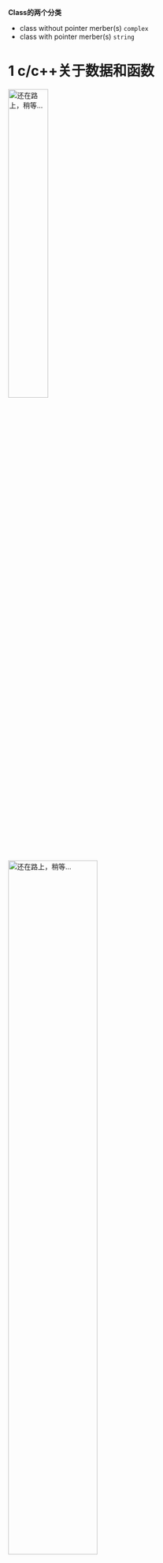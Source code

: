 **Class的两个分类**
- class without pointer merber(s)
 ```complex```
- class with pointer merber(s)
```string```

# 1 c/c++关于数据和函数 
<img src="https://img-blog.csdnimg.cn/582c38c627ce420e919a0905675deeb4.png?x-oss-process=image/watermark,type_ZHJvaWRzYW5zZmFsbGJhY2s,shadow_50,text_Q1NETiBAQ3lZdV8=,size_10,color_FFFFFF,t_70,g_se,x_16" width="40%" alt="还在路上，稍等..."/>

<img src="https://img-blog.csdnimg.cn/ceec8ff7734e4b1ba97f63402c114704.png?x-oss-process=image/watermark,type_ZHJvaWRzYW5zZmFsbGJhY2s,shadow_50,text_Q1NETiBAQ3lZdV8=,size_20,color_FFFFFF,t_70,g_se,x_16" width="60%" alt="还在路上，稍等..."/>

**基于对象**：面对的是单一的class的设计
**面向对象**：面对的是多重classes的设计，classes和classes之间的关系
# 2 c++程序代码基本形式
<img src="https://img-blog.csdnimg.cn/27afc7d5ad574d7d9f91e14d92d3367c.png?x-oss-process=image/watermark,type_ZHJvaWRzYW5zZmFsbGJhY2s,shadow_50,text_Q1NETiBAQ3lZdV8=,size_20,color_FFFFFF,t_70,g_se,x_16" width="70%" alt="还在路上，稍等..."/>

延伸文件名不一定是```.h```和```.cpp```，也可能是其他甚至没有。
## 2.1 主程序
```cpp
#include <iostream>
#include "complex.h"
using namespace std;

int main()
{
	return 0;
}
```
## 2.2 头文件中的防卫式声明 
complex.h
```cpp
#ifndef __COMPLEX__
#define __COMPLEX__
...
#endif
```
# 3 complex (without pointer)
## 3.1头文件布局
```cpp
#ifndef __COMPLEX__
#define __COMPLEX__
#include<cmath>

/***********forward declarations(前置声明)********/
class ostream;
class complex;

complex&
    __doapl (complex* ths, const complex& r);

/*********class declarations(类-声明)**********/
class complex
{
    ...
};

/**********class definiton(类-定义)**********/
complex::function ...

#endif
```
## 3.2 class的声明
```cpp
class complex     //class head
{                 //class body
public:
    complex (double r = 0, double i = 0)
    : re (r), im(i)
    {}
    complex& operator += (const complex&); //只是一个声明
    double real () const {return re;}      //直接在这里定义
    double imag () const {reutn im;}       //有些函数在此直接定义，另一些在body之外定义
private:
    double re, im;

    friend complex& __doapl (complex*, const complex&);
};
//使用方法
{
    complex c1(2,1);
    complex c2;
    ...
}
```

## 3.3 类template（模板）简介
```cpp
template<typename T>
class complex
{
public:
    complex (T r = 0, T i = 0)
    : re (r), im(i)
    {}
    complex& operator += (const complex&);
    T real () const {return re;}
    T imag () const {reutn im;}
private:
    T re, im;

    friend complex& __doapl (complex*, const complex&);
};
//使用时指定T的类型
{
    complex<double> c1(2.5,1.5);   //T绑定为double
    complex<int> c2(2,6);
    ...
}
```
## 3.4 inline（内联）函数
如果函数在```class body```内定义，自动成为```inline候选```，如果在class本体外定义就不是inline。
inline只是对编译器的建议，由编译器决定，如果函数太复杂，编译器就没有能力把函数变成inline。

```cpp     
inline double        //如果在body外定义,可以在前面加上inline 
imag(const complex& x)
{
    return x.imag ();
}
```
## 3.5 访问级别
```public```：公开的外界能看得到  ```函数```
```private```：只有class自己能看得到   ```数据```封装起来，不希望随便调用
```cpp
//见 3.2 class声明
{
    complex c1(2,1);
    cout << c1.re;   //错误。数据在private，外部不能直接访问
    cout << c1.im;
}
{
    complex c1(2,1);
    cout << c1.real();  //正确。函数在public，可以调用成员函数来访问数据
    cout << c1.imag();
}
```
## 3.6 构造函数
如果想要```创建一个对象```，```构造函数```会被自动调用。
- 构造函数一定要跟类的名字相同
- 它可以拥有参数
- 参数可以有默认值   //如果创建的时候没有指明参数，则使用默认值   其它函数也可以有默认值
- 没有返回类型  //

```cpp
class complex     
{                 
public:
    complex (double r = 0, double i = 0)   //默认实参
    : re (r), im(i)   //初值列，只有构造函数有的语法 
    {}
    complex& operator += (const complex&); 
    double real () const {return re;}      
    double imag () const {reutn im;}       
private:
    double re, im;
    friend complex& __doapl (complex*, const complex&);
};
```
一个变量数值的设定有两个阶段：初始化、赋值
```cpp
complex (double r = 0, double i = 0)
{  re = r; im = i;  }         //赋值   效果等同于初始化，但是效率低
```
构造函数对应```析构函数```，不带指针的类多半不用写析构函数
## 3.7 overloading（重载）
同名函数可以有很多个（实际不相同）——```重载```
- 函数重载常常发生在构造函数里
- 如果构造函数有默认值，不能重载为无默认值的函数
```cpp
// 构造函数、real函数重载比较
class complex
{
public:
    complex (double r = 0, double i = 0)   //有默认值，当创建对象没有给参数时可以被调用
    : re (r), im(i)
    { }
    complex () : re(0), im(0) { }  //重载不正确，没有给参数时两个构造函数都可以被调用
    complex& operator += (const complex&);
    double real () const {return re;}
    double imag () const {reutn im;}
private:
    double re, im;

    friend complex& __doapl (complex*, const complex&);
};


void real(double r) { re = r; }   //重载正确
?real@Complex@@QBENXZ     
?real@Complex@@QAENABN@Z   //两个real名称相同，但编译后的实际名称不同（参数不同）
```
## 3.8 Singleton(单例)设计模式
把构造函数放在private,只允许外界创建一个例子
```cpp
class A
{
public:
    static A& getInstance();
    setup() {...}
private:
    A();
    A(const A& rhs);
    ...
};

A& A::getInstance()
{
    static A a;
    return a;
}

A::getInstance().setup();   //通过调用这个函数创建对象
```
## 3.9 const成员函数
对class里面的函数分为```会改变数据```和```不会改变数据```两种，不会改变数据内容的加上```const```
```cpp
 class complex
{
public:
    complex (double r = 0, double i = 0)   
    : re (r), im(i)
    { }
    complex& operator += (const complex&);    
    double real () const {return re;}
    double imag () const {reutn im;}
private:
    double re, im;

    friend complex& __doapl (complex*, const complex&);
};
//如果该加而没加const
{    //正确
    complex c1(2,1);     
    cout << c1.real();
    cout << c1.imag();
}
{    //错误
    const complex c1(2,1);  //对象前面加const，对象的内容不能改 
    cout << c1.real();      //real有可能改变对象的数据 ，编译不通过 
    cout << c2.imag();
}
```
## 3.10 参数传递、返回值传递
### 3.10.1 参数传递：pass by value / pass by reference(to const)
- pass value:整个数据传过去，有多少传多少
- 引用底部就是一个指针，传引用相当于传指针那么快
- 最好所有参数传递都传引用
- 引用有指针的效果，当不希望改数据时加const   
```cpp
class complex
{
public:
    complex (double r = 0, double i = 0)   //pass by value
    : re (r), im(i)
    { }
    complex& operator += (const complex&); //pass by reference to const
    double real () const {return re;}
    double imag () const {reutn im;}
private:
    double re, im;

    friend complex& __doapl (complex*, const complex&);
};
{
    complex c1(2,1);   //by value
    complex c2;
    c2 += c1;  //by reference 
    cout << c2;
}
```
```cpp
ostream&
operator << (ostream& os, const complex& x)   //os   pass by reference
{
    return os << '(' << real (x) << ','
              << imag (x) << ')';
}
```
### 3.10.2 返回值传递：return by value / return by reference(to const) 
```cpp
complex& operator += (const complex&);    // return by reference 类型时complex
double real () const {return re;}   // return by value 类型时double
```
不能返回```局部变量```的引用，除此之外都能return by reference，尽量传refernece
```传递者```无需知道```接收者```是以```reference```形式接收   3.12.1
```cpp
inline complex&
__doapl (complex* ths, const complex& r)
{
    ths->re += r.re;     //第一参数会被改变
    ths->im += r.im;     //第二参数不会被改变
    return *ths;      //this本来就存在，可以传引用
}

inline complex&
complex::operator += (const complex& r)
{
    return __doapl (this, r);
}
```
## 3.11 friend(友元) 
```cpp
friend complex& __doapl (complex*, const complex&);
```
```cpp
inline complex&
__doapl (complex* ths, const complex& r)
{
    this->re += r.re;
    this->im += r.im;//自由取得friend的private成员
    return *ths;
}
```
- 外部想要取数据通过public函数实现，友元friend可以直接拿private的数据。
- 友元效率更快，但是打破了封装。

**相同class的各个```objects```互为```friends```**
```cpp
class complex
{
public:
    complex (double r = 0; double i = 0)
    : re (r), im (i)
    { }

    int func(const complex& param)    
    { return param.re + param.im; }

private:
    double re, im;
};
```
```cpp
{
    complex c1(2,1);
    complex c2;

    c2.func(c1);    //c2直接取c1的数据
}
```
## 3.12 操作符重载
### 3.12.1 操作符重载-1,成员函数(this)
```传递者```无需知道```接收者```是以```reference```形式接收
```cpp
inline complex&    //声明return by reference    
__doapl(complex* ths, const complex& r)
{
	ths->re += r.re;
	ths->im += r.im;
	return *ths;	 //返回的是一个对象value，不必管以什么形式接收
}

inline complex&   //c3+=c2+=c1 返回类型不能是void
complex::operator += (const complex& r) //这里有一个参数this，不能在参数列 写出来，但在函数内能使用
{
	return __doapl (this,r);
}

{
	complex c1(2,1);
	complex c2(5);
	c2 += c1;   //+=操作符重载
}
```
### 3.12.2 操作符重载-2，非成员函数(无this)
在class的body之外，带有class名称的是```成员函数```，不带class名称的是```全域函数 ```。
```cpp
{
    complex c1(2,1);

    cout << imag(c1);
    cout << real(c1);
}
//为了应对三种可能的用法，这里有三个函数
inline complex    //返回的是value，不是引用     
operator + (const complex& x,const complex& y)
{
	return complex(real (x) + real (y),    //临时对象
	               imag (x) + imag (y));
}

inline complex
operator + (const complex& x,double y)
{
	return complex(real (x) + y, imag (x));
}

inline complex
operator + (double x,const complex& y)
{
	return complex(x + real (y), imag (y));
}
```
这三个函数不带class名称，是全域函数。不能return by reference，因为他们返回的必定是```local object```。
###### 临时对象  
typrname（）;

```<<```操作符重载只能是全域函数，
```cpp
ostream&   //返回值类型不能是void
operator << (ostream& os, const complex& x)   //os的状态会改变，不能加const
{
	return os << '('<< real (x) << ','<< imag (x) << ')';
}
{
	cout << c1 << conj(c1); //c1输出到cout的结果还要能接收conj(c1)，因此操作符重载返回值不能为void
}

```
## 3.13 写class要注意的点
- 构造函数尽量用初值列 
- 数据放在private
- 参数尽可能以reference传递，要不要加const
- 返回值尽量以reference传
- 类的body里的函数应该加const就要加
# 4 string (with pointer)
## 4.1 三大函数：拷贝构造、拷贝赋值、析构函数
```cpp
class String
{
public:          //不能用编译器自带的拷贝构造、拷贝赋值
    String(const char* cstr = 0);   //构造函数
    String(const String& str);    //拷贝构造，接受的是自己的对象
    String& operator=(const String& s);   //拷贝赋值，接受的是自己的对象
    ~String();   //析构函数，这个类的对象死亡的时候调用
    char* get_c_str() const { return m_data};  //inline（成员函数）
private:
    char* m_data;  //字符串里面存放一个指针，在需要内存的时候创建另外一个空间来放字符
};
```
### 4.1.1 构造函数、析构函数
```cpp
inline 
String::String(const char* cstr = 0)   //构造函数
{
    if(cstr)
    {
        m_data = new char[strlen(cstr)+1];   //传进来的字符串长度加结束符
        strcpy(m_data, cstr);
    }
    else
    {//未指定初值,空指针
        m_data = new char[1];     //new 动态分配一块内存
        *m_data = '\0';    //空指针仍要分配一个内存存放结束符号
    }
}

inline 
String::~String()    //析构函数
{
    delete[] m_data;   //释放掉动态分配的内存
}

{
    String s1();       //调用构造函数，在作用域结束时自动调用析构函数
    String s2("hello");   

    String* p = new String("hello");  //动态的创建对象
    delete p;  //手动释放内存
}
```
### 4.1.2 拷贝构造、拷贝赋值
```带有指针的class，必须有拷贝构造、拷贝赋值```
#### 拷贝构造 

<img src="https://img-blog.csdnimg.cn/9a48fb2d0da0429994017b236040b23e.png?x-oss-process=image/watermark,type_ZHJvaWRzYW5zZmFsbGJhY2s,shadow_50,text_Q1NETiBAQ3lZdV8=,size_20,color_FFFFFF,t_70,g_se,x_16" width="60%" alt="还在路上，稍等..."/>

编译器默认的拷贝构造、拷贝赋值是浅拷贝，只是拷贝对象里值，这里只复制了指针过去，两个对象指向同一个字符串，并且会造成内存泄漏。
```cpp
inline 
String::String(const String& str)    //拷贝构造
{
    m_data = new char[strlen(str.m_data)+1];   //分配内存
    strcpy(m_data, str.m_data);      //把内容拷贝过去   深拷贝
}                     //直接取另一个对象的private data，同一个类的对象互为友元

{
    String s1("hello");
    String s2(s1);   //拷贝构造
//  String s2 = s1;  
}
```
#### 拷贝赋值
```cpp
inline 
String& String::operator=(const String&) 
{
    if(this == &str)//检测自我赋值，不只是为了效率，防止杀掉自己而丢失内存的控制
        return *this;   
    
    delete[] m_data;              //1.杀掉自己
    m_data = new char[strlen(str.m_data) + 1]; //2.重新分配内存
    strcpy(m_data, str.m_data);   //3.拷贝内容
    return *this;  
}
```
```cpp
#include <iostream.h>
ostream& operator<<(ostream& os, const String& str)   //output重载  只能是全局函数
{
    os << str.get_c_str();   //直接把指针给cout
    return os;
}
```
## 4.2 stack（栈），heap（堆）
**Stack**，是存在于某```作用域```的一块内存空间。例如当你调用函数，函数本身即会形成一个stack用来放置它所接收的参数，以及返回地址。
在```函数本体内声明```的任何变量，其所使用的内存块都取自上述stack。
**Heap**，是指操作系统提供的一块```全局```内存空间，程序可动态分配（new）。
```cpp
class Complex{...};
...
{
    Complex c1(1, 2);    //内存来自tack
    Complex* p = new Complex(3);   //内存来自heap，需要手动delete
}   //离开作用域时c1死亡
```
```cpp
class Complex{...};
...
Complex c3(1,2);
{
    Complex c1(1, 2);
    static Complex c2(1, 2);
}
```
c1是```stack object```，其生命在作用域结束时也结束了，这种作用域内的object，又称为auto object，因为它会被自动清理（自动调用析构函数）。	
c2是```static object```，其生命在作用域结束之后仍然存在，知道整个程序结束。
c3是```global object```，其生命在整个程序结束之后结束。也可以把他视为一种static object，其作用域是整个程序。
 **heap object的生命周期**
```cpp
class Complex{...};
...
{
    Complex* p = new Complex;
    ...
    delete p;
}
```
p所指的便是heap object，其生命在它被delete时结束。
如果没有```delete```，在作用域结束时p所指的heap object仍然存在，但指针p的声明结束了，造成内存泄漏。
**new:先分配内存，再调用构造函数**
```cpp
Complex* pc = new Complex(1, 2);
//new被分解为三个步骤
Complex *pc;
void* mem = operator new(sizeof(Complex));//分配内存
pc = static_cast<Complex*>(mem);//转型
pc->Complex::Complex(1, 2);//构造函数
```

<img src="https://img-blog.csdnimg.cn/dc196757a51d4924ba9c9124806db62e.png?x-oss-process=image/watermark,type_ZHJvaWRzYW5zZmFsbGJhY2s,shadow_50,text_Q1NETiBAQ3lZdV8=,size_20,color_FFFFFF,t_70,g_se,x_16" width="80%" alt="还在路上，稍等..."/>

**delete：先调用析构函数，再释放内存**
<img src="https://img-blog.csdnimg.cn/f1b488aecf604d3fb53e637032353af1.png?x-oss-process=image/watermark,type_ZHJvaWRzYW5zZmFsbGJhY2s,shadow_50,text_Q1NETiBAQ3lZdV8=,size_20,color_FFFFFF,t_70,g_se,x_16" width="80%" alt="还在路上，稍等..."/>
## 4.3 动态分配所得的内存块，in VC
### ```new```一个```complex```、```string```所得到的内存：
<img src="https://img-blog.csdnimg.cn/b4b360f0179e4b0a9718bb6de08f4f6f.png?x-oss-process=image/watermark,type_ZHJvaWRzYW5zZmFsbGJhY2s,shadow_50,text_Q1NETiBAQ3lZdV8=,size_20,color_FFFFFF,t_70,g_se,x_16" width="60%" alt="还在路上，稍等..."/>

- **绿色**：类的对象
- **灰色**：调试模式下上面32，下面4。release模式下没有灰色模块
- **紫色**：cookie，上下各4个字节，用来记录整块内存的大小，方便回收。cookie的值是内存块大小的16进制，因为是16的倍数最低位是0，用最低位为1来表示内存块被分配出去。
- **绿色**（pad）：在VC里所给的每一个内存块都是16的倍数，不够需要填补

### new一个```array```所得到的内存
<img src="https://img-blog.csdnimg.cn/f09f1910fbee4d588636f2f03c29e444.png?x-oss-process=image/watermark,type_ZHJvaWRzYW5zZmFsbGJhY2s,shadow_50,text_Q1NETiBAQ3lZdV8=,size_20,color_FFFFFF,t_70,g_se,x_16" width="60%" alt="还在路上，稍等..."/>

这里多四个字节，用一个整数来记录数组的大小
```array new```要搭配```array delete```。
<img src="https://img-blog.csdnimg.cn/1e38e86e465c4d8d85359d6c89d0c5b5.png?x-oss-process=image/watermark,type_ZHJvaWRzYW5zZmFsbGJhY2s,shadow_50,text_Q1NETiBAQ3lZdV8=,size_20,color_FFFFFF,t_70,g_se,x_16" width="60%" >
如果```delete```没有加```[]```，如果是不带指针的类，对象会被回收，但带指针的类的对象里的指针所指的内存只有第一个被回收，而造成内存泄漏。
## 4.3 static
<img src="https://img-blog.csdnimg.cn/162d668a69c941cfa019fe84ea915e75.png?x-oss-process=image/watermark,type_ZHJvaWRzYW5zZmFsbGJhY2s,shadow_50,text_Q1NETiBAQ3lZdV8=,size_20,color_FFFFFF,t_70,g_se,x_16" width="90%" >

### 4.3.1 this point
只要在数据或函数前面加上```static```，它就成为```静态数据```或```静态函数```。
```cpp
complex c1,c2,c3;
c1.real();  ——>  complex::real(&c1);
```
谁调用，谁就是```this point```,c1调用，c1的地址就是this point。调用相同的函数，传给它的是不同的地址，才能处理不同的数据，这个地址是this point。
```cpp
class complex
{
public:
	double real () const
		{ return this->re; }
private:
	double re, im;
}
```
### 4.3.2 成员函数与静态函数的区别：
- ```成员函数```有一个隐藏的```this point```，不能写进参数，可以在函数里使用，函数里的this可写可不写，不写编译器会自动加上。 	
- ```静态函数```没有```this point```,所以不能通过```this```指针来访问各个对象，只能处理静态数据。
### 4.3.3 调用static函数
```cpp
class Account
{
public:
    static double m_rate;                            //静态数据   声明
    static void set_rate(const double& x){m_rate = x;}    //静态函数
};
double Account::m_rate = 8.0; 

int main()
{
    Account::set_rate(5.0);

    Account a;
    a.set_rate(7.0);
}
```
如果是```静态数据```，一定要在class外加上:
```cpp
double Account::m_data = 8.0;  //定义   有没有初值都可以
```
使变量获得内存的操作叫```定义```。
```调用static函数```的方式：
- 通过object调用
- 通过class name调用
### 4.3.4 补充singleton
```cpp
class A
{
public:
    static A& getInstance{return a;};  //取得唯一的对象
    setup(){...}
private:
    A();     //任何人不能创建
    A(const A& rhs);
    static A a;   //创建一个对象
    ...
};

A::getInstance().setup();
```
如果没有人调用这个函数，静态的a仍然存在
```cpp
class A
{
public:
    static A& getInstance();
    setup() {...}
private:
    A();
    A(const A& rhs);
    ...
};

A& A::getInstance()
{
    static A a;   //使用单例的时候才会创建
    return a;
}
```
### 4.4 cout
```cpp
class _IO_ostream_withassign:public ostream{
    ...
};
extern _IO_ostream_withassign cout;

class ostream:virtual public ios
{
public:
    ostream& operator<<(char c);
    ostream& operator<<(unsigned char c){return (*this)<<(char)c;}
    ostream& operator<<(signed char c){return (*this)<<(char)c;}
    ostream& operator<<(const char *s);
    ostream& operator<<(const unsigned char *s)
    {return (*this) << (const char*)s;}
    ostream& operator<<(const signed char *s)
    {reutrn (*this) << (const char*)s;}
    ostream& operator<<(const void *p);
    ostream& operator<<(int n);
    ostream& operator<<(unsigned int n);
    ostream& operator<<(long n);
    ostream& operator<<(unsigned long n);
    ...
};
```
```cout```对每个类型都做了重载，才能打印出各种数据。
### 4.5 函数模板，function template
```cpp
stone r1(2,3),r(3,3),r3;
r3 = min(r1, r2);  //编译器会对function template进行实参推导，因此不必像class template指出类的名称

template<class T>   //class和typename是相通的
inline const T& min(const T& a, const T& b)
{
    return b < a ? b : a; //推导出T为stone 调用操作符重载 stone::operator<
                          //函数模板不用管怎么比大小，是由类的内容决定的
}
```
### 4.6 补充namespace
```cpp
namespace std
{
    ...
}
```
标准库所有东西都被包装在```std```中。
调用方式：
- using namespace std；
- using std::cin；
- std::cin
# 5 继承、复合、委托
## 5.1 Composition(复合)
### 5.1.1 复合，表示has-a
```cpp
template <class T, class Sequence = deque<T>>
class queue
{
    ...
protected:
    Sequence c;   //底层容器
public:
    //以下完全利用c的操作函数完成
    bool empty() const {return c.empty();}
    size_type size() const {return c.size();}
    reference front() {return c.front();}
    reference back() {return c.back();}
    //deque是两端可进出，queue是末端进前端出（先进先出）
    void push(const value_type& x) {c.push_back(x);}
    void pop() {c.pop_front();}
};
```
**把```deque<T>```替换进去**
<img src="https://img-blog.csdnimg.cn/596eb4fa4a5e440db1b53619c80bbe41.png?x-oss-process=image/watermark,type_ZHJvaWRzYW5zZmFsbGJhY2s,shadow_50,text_Q1NETiBAQ3lZdV8=,size_20,color_FFFFFF,t_70,g_se,x_16" width="80%" >
class queue里面有deque<T>,has-a的关系。
黑色菱形表示```有```，queue拥有了、容纳了deque这个类
```Adapter设计模式```：queue拿deque的部分功能改装为一个新的class
### 5.1.2 从内存来看composition的关系
<img src="https://img-blog.csdnimg.cn/bb1b8cbc3532430a9741deae35896747.png?x-oss-process=image/watermark,type_ZHJvaWRzYW5zZmFsbGJhY2s,shadow_50,text_Q1NETiBAQ3lZdV8=,size_20,color_FFFFFF,t_70,g_se,x_16" width="80%" >

内存上是包含的关系
### 5.1.3 复合关系下的构造和析构
<img src="https://img-blog.csdnimg.cn/2b1c935e2646401b9a45f48b1e50d2fd.png?x-oss-process=image/watermark,type_ZHJvaWRzYW5zZmFsbGJhY2s,shadow_50,text_Q1NETiBAQ3lZdV8=,size_20,color_FFFFFF,t_70,g_se,x_16" width="60%" >

- 构造由内而外
 ```container```的构造函数首先调用```component```的default构造函数，然后才执行自己。
- 析构由外而内
```container```的析构函数首先执行自己，然后才调用```component```的析构函数。
## 5.2 Delegation(委托). Composition by reference
<img src="https://img-blog.csdnimg.cn/43773a8fabe64b399d9933dda4d5336f.png?x-oss-process=image/watermark,type_ZHJvaWRzYW5zZmFsbGJhY2s,shadow_50,text_Q1NETiBAQ3lZdV8=,size_20,color_FFFFFF,t_70,g_se,x_16" width="60%" >

左边有一个```指针```指向右边，不是完全包含的关系，两边寿命不一致。
**```pimpl```(handle/body)编译防火墙：**
左边只是对外的接口，真正的实现都在右边做，左边调用右边类的函数。右边类的变动不会影响左边。
a、b、c共享一份内存。当a响要改变数组“hello”时复制一份给它。copy on right
## 5.3 Inheritance(继承)
### 5.3.1 表示is-a
<img src="https://img-blog.csdnimg.cn/ba671206cb6e49049c0591e8d78c1448.png?x-oss-process=image/watermark,type_ZHJvaWRzYW5zZmFsbGJhY2s,shadow_50,text_Q1NETiBAQ3lZdV8=,size_15,color_FFFFFF,t_70,g_se,x_16" width="30%" >

```cpp
struct _List_node_base
{
    _List_node_base* _M_next;
    _List_node_base* _M_prev;
};

template<typename _Tp>
struct _List_node:public _List_node_base
	:public _List_node_base    //公共继承语法  共有三种继承
{
    _Tp _M_data;
};
```
父类的数据时可以完整的继承下来
### 5.3.2 继承关系下的构造函数和析构函数
<img src="https://img-blog.csdnimg.cn/99778646328249758ec89d69fdbd28a5.png?x-oss-process=image/watermark,type_ZHJvaWRzYW5zZmFsbGJhY2s,shadow_50,text_Q1NETiBAQ3lZdV8=,size_20,color_FFFFFF,t_70,g_se,x_16" width="78%" >

## 5.4 Inheritance（继承）with virtual function（虚函数）
**语法**：只要在任何一个成员函数之前加上virtual，它就成为虚函数
子类继承父类```所有的数据```，和```函数的调用权```。父类的函数子类全部可以调用，但是子类要不要重新定义：
**从虚函数角度将成员函数分为三种:**
- non-virtual 非虚函数：不希望子类重新定义(override，覆写)
- virtual 虚函数：希望子类重新定义它，且对它已有默认定义。
- pure virtual 纯虚函数：希望子类一定要重新定义它，你对它没有默认定义。（可以有定义）
<img src="https://img-blog.csdnimg.cn/9bad35ff36224adb91ba0cef4c10aef2.png?x-oss-process=image/watermark,type_ZHJvaWRzYW5zZmFsbGJhY2s,shadow_50,text_Q1NETiBAQ3lZdV8=,size_20,color_FFFFFF,t_70,g_se,x_16" width="78%" >

**template method**
<img src="https://img-blog.csdnimg.cn/c48b60a855d94ef78e8a4e1195367788.png?x-oss-process=image/watermark,type_ZHJvaWRzYW5zZmFsbGJhY2s,shadow_50,text_Q1NETiBAQ3lZdV8=,size_20,color_FFFFFF,t_70,g_se,x_16" width="90%" >
## 5.5 继承+复合关系下的构造和析构
<img src="https://img-blog.csdnimg.cn/86d54f98f25c46dcbc7bb7d5612cf7c4.png?x-oss-process=image/watermark,type_ZHJvaWRzYW5zZmFsbGJhY2s,shadow_50,text_Q1NETiBAQ3lZdV8=,size_20,color_FFFFFF,t_70,g_se,x_16" width="60%" >
## 5.6 委托+继承


























































